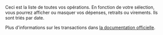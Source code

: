 Ceci est la liste de toutes vos opérations. En fonction de votre sélection, vous pourrez afficher ou masquer vos dépenses, retraits ou virements. Ils sont triés par date.

Plus d'informations sur les transactions dans [la documentation officielle](https://firefly-iii.readthedocs.io/en/latest/concepts/transactions.html).